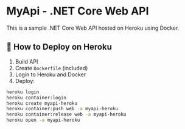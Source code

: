 # MyApi - .NET Core Web API

This is a sample .NET Core Web API hosted on Heroku using Docker.

## 🚀 How to Deploy on Heroku

1. Build API
2. Create `Dockerfile` (included)
3. Login to Heroku and Docker
4. Deploy:

```bash
heroku login
heroku container:login
heroku create myapi-heroku
heroku container:push web -a myapi-heroku
heroku container:release web -a myapi-heroku
heroku open -a myapi-heroku
